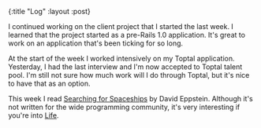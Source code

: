 {:title "Log"
 :layout :post}

 I continued working on the client project that I started the last week. I
 learned that the project started as a pre-Rails 1.0 application. It's great to
 work on an application that's been ticking for so long.

At the start of the week I worked intensively on my Toptal application.
Yesterday, I had the last interview and I'm now accepted to Toptal talent pool.
I'm still not sure how much work will I do through Toptal, but it's nice to have
that as an option.

This week I read [Searching for Spaceships](/papers.html) by David Eppstein.
Although it's not written for the wide programming community, it's very
interesting if you're into
[Life](https://en.wikipedia.org/wiki/The_Game_of_Life).

